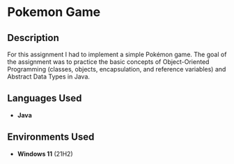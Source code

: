 <h1>Pokemon Game</h1>

<h2>Description</h2>
For this assignment I had to implement a simple Pokémon game. The goal of the assignment was to practice the basic concepts of Object-Oriented Programming (classes, objects, encapsulation, and reference variables) and Abstract Data Types in Java. 
<br />


<h2>Languages Used</h2>

- <b>Java</b> 

<h2>Environments Used </h2>

- <b>Windows 11</b> (21H2)

<!--
 ```diff
- text in red
+ text in green
! text in orange
# text in gray
@@ text in purple (and bold)@@
```
--!>
